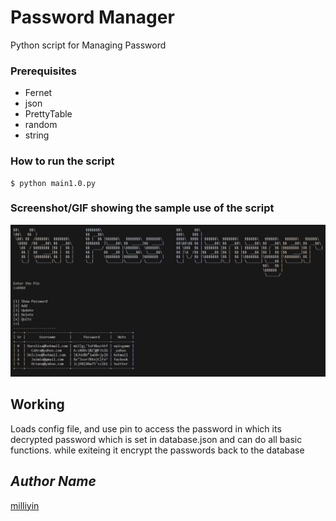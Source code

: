 # Password Manager

<!--Remove the below lines and add yours -->

Python script for Managing Password

### Prerequisites
* Fernet
* json
* PrettyTable
* random
* string

### How to run the script

<!--Remove the below lines and add yours -->

```
$ python main1.0.py
```

### Screenshot/GIF showing the sample use of the script

<!--Remove the below lines and add yours -->

![input_image](Output.png)

## Working

Loads config file, and use pin to access the password in which its decrypted password which is set in database.json and can do all basic functions. while exiteing it encrypt the passwords back to the database

## _Author Name_

<!--Remove the below lines and add yours -->

[milliyin](https://github.com/milliyin)
